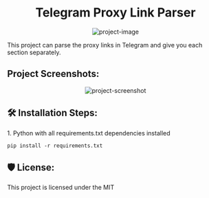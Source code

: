 <h1 align="center" id="title">Telegram Proxy Link Parser</h1>

<p align="center"><img src="https://socialify.git.ci/python/cpython/image?font=Rokkitt&amp;language=1&amp;logo=https%3A%2F%2Fupload.wikimedia.org%2Fwikipedia%2Fcommons%2F8%2F83%2FTelegram_2019_Logo.svg&amp;name=1&amp;owner=1&amp;pattern=Circuit%20Board&amp;theme=Dark" alt="project-image"></p>

<p id="description">This project can parse the proxy links in Telegram and give you each section separately.</p>

<h2>Project Screenshots:</h2>

<center>
<img src="https://i.imgur.com/AtwLp7H.png" alt="project-screenshot">
</center>

<h2>🛠️ Installation Steps:</h2>

<p>1. Python with all requirements.txt dependencies installed</p>

```
pip install -r requirements.txt
```

<h2>🛡️ License:</h2>

This project is licensed under the MIT 